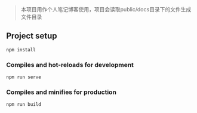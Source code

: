 > 本项目用作个人笔记博客使用，项目会读取public/docs目录下的文件生成文件目录

## Project setup
```
npm install
```

### Compiles and hot-reloads for development
```
npm run serve
```

### Compiles and minifies for production
```
npm run build
```
